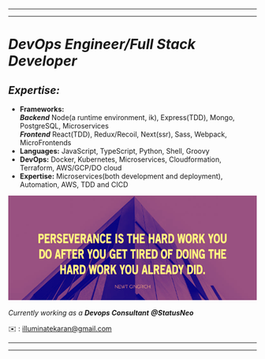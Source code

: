 <hr />
<hr />

# _DevOps Engineer/Full Stack Developer_ 


## _Expertise:_

- <strong>Frameworks:</strong> <br/>
_**Backend**_ Node(a runtime environment, ik), Express(TDD), Mongo, PostgreSQL, Microservices <br/>
_**Frontend**_ React(TDD), Redux/Recoil, Next(ssr), Sass, Webpack, MicroFrontends
- <strong>Languages:</strong> JavaScript, TypeScript, Python, Shell, Groovy
- <strong>DevOps:</strong> Docker, Kubernetes, Microservices, Cloudformation, Terraform, AWS/GCP/DO cloud
- <strong>Expertise:</strong> Microservices(both development and deployment), Automation, AWS, TDD and CICD



<p align="center"><img width="600"src="https://github.com/karankumarshreds/karankumarshreds/blob/main/persevere.jpg"/></p> 

_Currently working as a <strong>Devops Consultant</strong> __@StatusNeo___

✉️ : illuminatekaran@gmail.com
<br />
<hr />
<hr />

